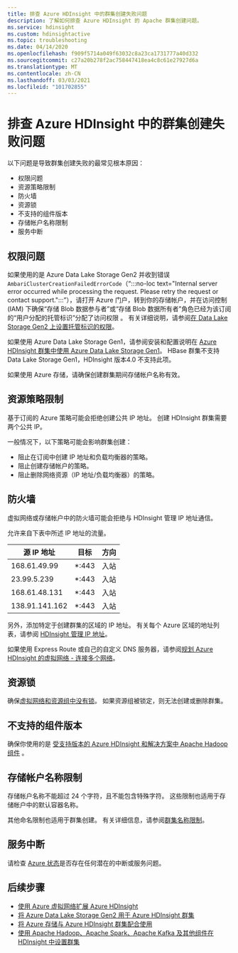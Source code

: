 ```yaml
---
title: 排查 Azure HDInsight 中的群集创建失败问题
description: 了解如何排查 Azure HDInsight 的 Apache 群集创建问题。
ms.service: hdinsight
ms.custom: hdinsightactive
ms.topic: troubleshooting
ms.date: 04/14/2020
ms.openlocfilehash: f909f5714a049f63032c8a23ca1731777a40d332
ms.sourcegitcommit: c27a20b278f2ac758447418ea4c8c61e27927d6a
ms.translationtype: MT
ms.contentlocale: zh-CN
ms.lasthandoff: 03/03/2021
ms.locfileid: "101702855"
---
```

# <a name="troubleshoot-cluster-creation-failures-with-azure-hdinsight"></a>排查 Azure HDInsight 中的群集创建失败问题

以下问题是导致群集创建失败的最常见根本原因：

- 权限问题
- 资源策略限制
- 防火墙
- 资源锁
- 不支持的组件版本
- 存储帐户名称限制
- 服务中断

## <a name="permissions-issues"></a>权限问题

如果使用的是 Azure Data Lake Storage Gen2 并收到错误 `AmbariClusterCreationFailedErrorCode`（“:::no-loc text="Internal server error occurred while processing the request. Please retry the request or contact support.":::”），请打开 Azure 门户，转到你的存储帐户，并在访问控制 (IAM) 下确保“存储 Blob 数据参与者”或“存储 Blob 数据所有者”角色已经为该订阅的“用户分配的托管标识”分配了访问权限  。 有关详细说明，请参阅[在 Data Lake Storage Gen2 上设置托管标识的权限](../hdinsight-hadoop-use-data-lake-storage-gen2-portal.md#set-up-permissions-for-the-managed-identity-on-the-data-lake-storage-gen2)。

如果使用 Azure Data Lake Storage Gen1，请参阅安装和配置说明在 [Azure HDInsight 群集中使用 Azure Data Lake Storage Gen1](../hdinsight-hadoop-use-data-lake-storage-gen1.md)。 HBase 群集不支持 Data Lake Storage Gen1，HDInsight 版本4.0 不支持此项。

如果使用 Azure 存储，请确保创建群集期间存储帐户名称有效。

## <a name="resource-policy-restrictions"></a>资源策略限制

基于订阅的 Azure 策略可能会拒绝创建公共 IP 地址。 创建 HDInsight 群集需要两个公共 IP。  

一般情况下，以下策略可能会影响群集创建：

* 阻止在订阅中创建 IP 地址和负载均衡器的策略。
* 阻止创建存储帐户的策略。
* 阻止删除网络资源（IP 地址/负载均衡器）的策略。

## <a name="firewalls"></a>防火墙

虚拟网络或存储帐户中的防火墙可能会拒绝与 HDInsight 管理 IP 地址通信。

允许来自下表中所述 IP 地址的流量。

| 源 IP 地址 | 目标 | 方向 |
|---|---|---|
| 168.61.49.99 | *:443 | 入站 |
| 23.99.5.239 | *:443 | 入站 |
| 168.61.48.131 | *:443 | 入站 |
| 138.91.141.162 | *:443 | 入站 |

另外，添加特定于创建群集的区域的 IP 地址。 有关每个 Azure 区域的地址列表，请参阅 [HDInsight 管理 IP 地址](../hdinsight-management-ip-addresses.md)。

如果使用 Express Route 或自己的自定义 DNS 服务器，请参阅[规划 Azure HDInsight 的虚拟网络 - 连接多个网络](../hdinsight-plan-virtual-network-deployment.md#multinet)。

## <a name="resources-locks"></a>资源锁  

确保[虚拟网络和资源组中没有锁](../../azure-resource-manager/management/lock-resources.md)。 如果资源组被锁定，则无法创建或删除群集。 

## <a name="unsupported-component-versions"></a>不支持的组件版本

确保你使用的是 [受支持版本的 Azure HDInsight 和解决方案中 Apache Hadoop 组件](../hdinsight-component-versioning.md) 。  

## <a name="storage-account-name-restrictions"></a>存储帐户名称限制

存储帐户名称不能超过 24 个字符，且不能包含特殊字符。 这些限制也适用于存储帐户中的默认容器名称。

其他命名限制也适用于群集创建。 有关详细信息，请参阅[群集名称限制](../hdinsight-hadoop-provision-linux-clusters.md#cluster-name)。

## <a name="service-outages"></a>服务中断

请检查 [Azure 状态](https://status.azure.com)是否存在任何潜在的中断或服务问题。

## <a name="next-steps"></a>后续步骤

* [使用 Azure 虚拟网络扩展 Azure HDInsight](../hdinsight-plan-virtual-network-deployment.md)
* [将 Azure Data Lake Storage Gen2 用于 Azure HDInsight 群集](../hdinsight-hadoop-use-data-lake-storage-gen2.md)  
* [将 Azure 存储与 Azure HDInsight 群集配合使用](../hdinsight-hadoop-use-blob-storage.md)
* [使用 Apache Hadoop、Apache Spark、Apache Kafka 及其他组件在 HDInsight 中设置群集](../hdinsight-hadoop-provision-linux-clusters.md)
